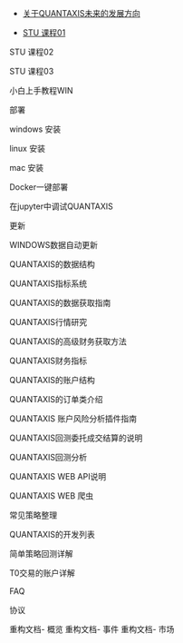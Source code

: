 

- [关于QUANTAXIS未来的发展方向](https://github.com/QUANTAXIS/QUANTAXIS/blob/master/future.md)

- [STU 课程01](https://github.com/jeffyangsv/QAdoc/blob/main/STU/P0_Head.md)

STU 课程02

STU 课程03

小白上手教程WIN

部署

windows 安装

linux 安装

mac 安装

Docker一键部署

在jupyter中调试QUANTAXIS

更新

WINDOWS数据自动更新

QUANTAXIS的数据结构

QUANTAXIS指标系统

QUANTAXIS的数据获取指南

QUANTAXIS行情研究

QUANTAXIS的高级财务获取方法

QUANTAXIS财务指标

QUANTAXIS的账户结构

QUANTAXIS的订单类介绍

QUANTAXIS 账户风险分析插件指南

QUANTAXIS回测委托成交结算的说明

QUANTAXIS回测分析

QUANTAXIS WEB API说明

QUANTAXIS WEB 爬虫

常见策略整理

QUANTAXIS的开发列表

简单策略回测详解

T0交易的账户详解

FAQ

协议

重构文档- 概览
重构文档- 事件
重构文档- 市场
